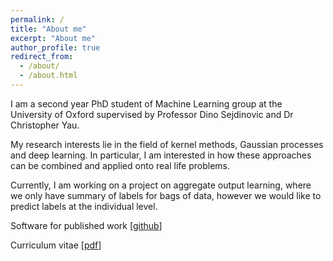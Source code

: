 ```yaml
---
permalink: /
title: "About me"
excerpt: "About me"
author_profile: true
redirect_from: 
  - /about/
  - /about.html
---
```

I am a second year PhD student of Machine Learning group at the University of Oxford supervised by Professor Dino Sejdinovic and Dr Christopher Yau. 

My research interests lie in the field of kernel methods, Gaussian processes and deep learning. In particular, I am interested in how these approaches can be combined and applied onto real life problems. 

Currently, I am working on a project on aggregate output learning, where we only have summary of labels for bags of data, however we would like to predict labels at the individual level.

Software for published work [[github](https://github.com/hcllaw/phase_learn)]

Curriculum vitae [[pdf](http://hcllaw.github.io/files/law_4.pdf)]

